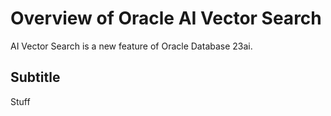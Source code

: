 # Overview of Oracle AI Vector Search

AI Vector Search is a new feature of Oracle Database 23ai.


## Subtitle

Stuff



    

